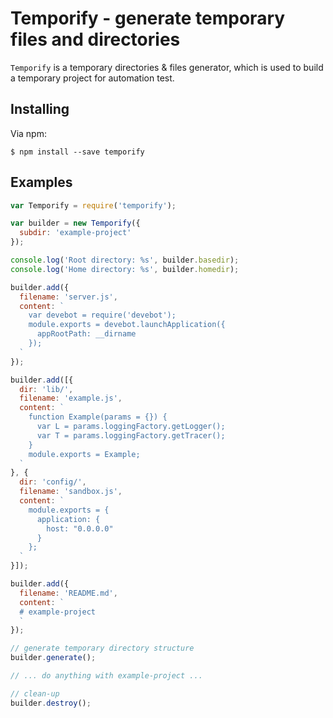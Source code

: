 # Temporify - generate temporary files and directories

`Temporify` is a temporary directories & files generator, which is used to
build a temporary project for automation test.

## Installing

Via npm:

```shell
$ npm install --save temporify
```

## Examples

```javascript
var Temporify = require('temporify');

var builder = new Temporify({
  subdir: 'example-project'
});

console.log('Root directory: %s', builder.basedir);
console.log('Home directory: %s', builder.homedir);

builder.add({
  filename: 'server.js',
  content: `
    var devebot = require('devebot');
    module.exports = devebot.launchApplication({
      appRootPath: __dirname
    });
  `
});

builder.add([{
  dir: 'lib/',
  filename: 'example.js',
  content: `
    function Example(params = {}) {
      var L = params.loggingFactory.getLogger();
      var T = params.loggingFactory.getTracer();
    }
    module.exports = Example;
  `
}, {
  dir: 'config/',
  filename: 'sandbox.js',
  content: `
    module.exports = {
      application: {
        host: "0.0.0.0"
      }
    };
  `
}]);

builder.add({
  filename: 'README.md',
  content: `
  # example-project
  `
});

// generate temporary directory structure
builder.generate();

// ... do anything with example-project ...

// clean-up
builder.destroy();
```

